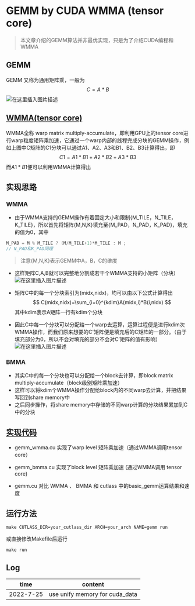 # GEMM by CUDA WMMA (tensor core)
> 本文章介绍的GEMM算法并非最优实现，只是为了介绍CUDA编程和WMMA
## GEMM
GEMM 又称为通用矩阵乘，一般为
$$
C=A*B
$$
![在这里插入图片描述](https://img-blog.csdnimg.cn/61a1cf3d5d734bb59fb1ce4d8a1d5917.png)
## [WMMA(tensor core)](https://docs.nvidia.com/cuda/cuda-c-programming-guide/index.html#wmma)
WMMA全称 warp matrix multiply-accumulate，即利用GPU上的tensor core进行warp粒度矩阵乘加速，它通过一个warp内部的线程完成分块的GEMM操作，例如上图中C矩阵的C1分块可以通过A1、A2、A3和B1、B2、B3计算得出，即
$$
C1=A1*B1+A2*B2+A3*B3
$$
而$A1*B1$便可以利用WMMA计算得出
## 实现思路
### WMMA
- 由于WMMA支持的GEMM操作有着固定大小和限制{M_TILE，N_TILE，K_TILE}，所以首先将矩阵{M,N,K}填充至{M_PAD，N_PAD，K_PAD}，填充的值为0，其中
```c++
M_PAD = M % M_TILE ? (M/M_TILE+1)*M_TILE : M ;
// N_PAD和K_PAD同理
```
> 注意{M,N,K}表示GEMM中A，B，C的维度
- 这样矩阵C,A,B就可以完整地分割成若干个WMMA支持的小矩阵（分块）
![在这里插入图片描述](https://img-blog.csdnimg.cn/e46689a183584c38b7a4657d9e186902.png)

- 矩阵C中的每一个分块索引为(midx,nidx)，均可以由以下公式计算得出
$$
C(midx,nidx)=\sum_{i=0}^{kdim}A(midx,i)*B(i,nidx)
$$
其中kdim表示A矩阵一行有kdim个分块
- 因此C中每一个分块可以分配给一个warp去运算，运算过程便是进行kdim次WMMA操作，而我们原来想要的C'矩阵便是填充后的C矩阵的一部分。（由于填充部分为0，所以不会对填充的部分不会对C’矩阵的值有影响）
![在这里插入图片描述](https://img-blog.csdnimg.cn/f026324430034a23ad0665159dd2b4a0.png)
### BMMA
- 其实C中的每一个分块也可以分配给一个block去计算，即block matrix multiply-accumulate（block级别矩阵乘加速）
- 这样可以将kdim个WMMA操作分配给block内的不同warp去计算，并把结果写回到share memory中
- 之后同步操作，将share memory中存储的不同warp计算的分块结果累加到C中的分块
## [实现代码](https://github.com/gty111/GEMM_WMMA)

- gemm_wmma.cu 实现了warp level 矩阵乘加速（通过WMMA调用tensor core）
- gemm_bmma.cu 实现了block level 矩阵乘加速  (通过WMMA调用 tensor core)

- gemm.cu 对比 WMMA 、 BMMA  和 cutlass 中的basic_gemm运算结果和速度

## 运行方法

```shell
make CUTLASS_DIR=your_cutlass_dir ARCH=your_arch NAME=gemm run
```

或直接修改Makefile后运行

```
make run
```

## Log

|time|content|
|--|--|
|2022-7-25|use unify memory for cuda_data|
